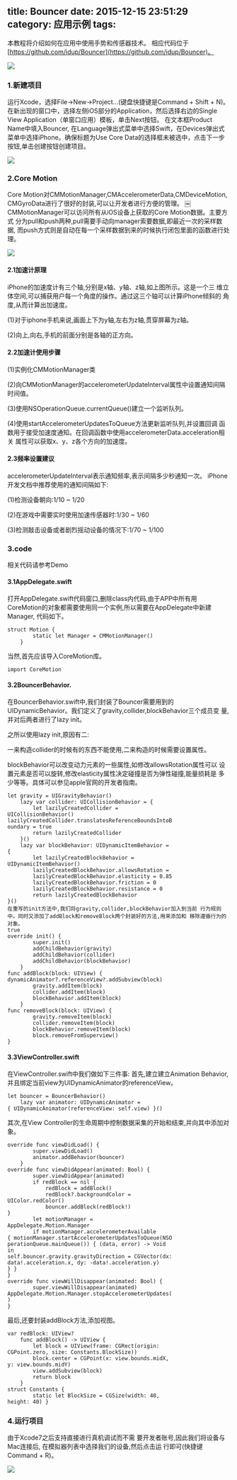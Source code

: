 title: Bouncer
date: 2015-12-15 23:51:29
category: 应用示例
tags:
---

本教程将介绍如何在应用中使用手势和传感器技术。 相应代码位于[https://github.com/idup/Bouncer](https://github.com/idup/Bouncer)。

![](/picture/3-1.png)

### 1.新建项目

运行Xcode，选择File->New->Project...(键盘快捷键是Command + Shift + N)。在新出现的窗口中，选择左侧iOS部分的Application，然后选择右边的Single View Application（单窗口应用）模板，单击Next按钮。
在文本框Product Name中填入Bouncer, 在Language弹出式菜单中选择Swift，在Devices弹出式菜单中选择iPhone。确保标题为Use Core Data的选择框未被选中，点击下一步按钮,单击创建按钮创建项目。

![](/picture/3-2.png)

###  2.Core Motion

Core Motion对CMMotionManager,CMAccelerometerData,CMDeviceMotion, CMGyroData进行了很好的封装,可以让开发者进行方便的管理。
￼
CMMotionManager可以访问所有从iOS设备上获取的Core Motion数据。主要方式 分为pull和push两种,pull需要手动向manager索要数据,即最近一次的采样数据, 而push方式则是自动在每一个采样数据到来的时候执行闭包里面的函数进行处理。

![](/picture/3-3.png)


#### 2.1加速计原理

iPhone的加速度计有三个轴,分别是x轴、y轴、z轴,如上图所示。这是一个三 维立体空间,可以捕获用户每一个角度的操作。通过这三个轴可以计算iPhone倾斜的 角度,从而计算出加速度。

(1)对于iphone手机来说,画面上下为y轴,左右为z轴,贯穿屏幕为z轴。

(2)向上,向右,手机的前面分别是各轴的正方向。

#### 2.2加速计使用步骤

(1)实例化CMMotionManager类

(2)向CMMotionManager的accelerometerUpdateInterval属性中设置通知间隔 时间值。

(3)使用NSOperationQueue.currentQueue()建立一个监听队列。

(4)使用startAccelerometerUpdatesToQueue方法更新监听队列,并设置回调 函数用于接受加速度通知。在回调函数中使用accelerometerData.acceleration相关 属性可以获取x、y、z各个方向的加速度。

#### 2.3频率设置建议

accelerometerUpdateInterval表示通知频率,表示间隔多少秒通知一次。 iPhone开发文档中推荐使用的通知间隔如下:

(1)检测设备朝向:1/10 ~ 1/20

(2)在游戏中需要实时使用加速传感器时:1/30 ~ 1/60

(3)检测敲击设备或者剧烈摇动设备的情况下:1/70 ~ 1/100

### 3.code

相关代码请参考Demo

#### 3.1AppDelegate.swift

打开AppDelegate.swift代码窗口,删除class内代码,由于APP中所有用 CoreMotion的对象都需要使用同一个实例,所以需要在AppDelegate中新建Manager, 代码如下。

```
struct Motion {
        static let Manager = CMMotionManager()
    }
```

当然,首先应该导入CoreMotion库。

```
import CoreMotion
```

#### 3.2BouncerBehavior.

在BouncerBehavior.swift中,我们封装了Bouncer需要用到的 UIDynamicBehavior。我们定义了gravity,collider,blockBehavior三个成员变 量,并对后两者进行了lazy init。

之所以使用lazy init,原因有二:

一来构造collider的时候有的东西不能使用,二来构造的时候需要设置属性。

 blockBehavior可以改变动力元素的一些属性,如修改allowsRotation属性可以
设置元素是否可以旋转,修改elasticity属性决定碰撞是否为弹性碰撞,能量损耗是 多少等等。具体可以参见apple官网的开发者指南。

```
let gravity = UIGravityBehavior()
    lazy var collider: UICollisionBehavior = {
        let lazilyCreatedCollider =
UICollisionBehavior()
lazilyCreatedCollider.translatesReferenceBoundsIntoB
oundary = true
        return lazilyCreatedCollider
    }()
    lazy var blockBehavior: UIDynamicItemBehavior =
{
        let lazilyCreatedBlockBehavior =
UIDynamicItemBehavior()
        lazilyCreatedBlockBehavior.allowsRotation =
        lazilyCreatedBlockBehavior.elasticity = 0.85
        lazilyCreatedBlockBehavior.friction = 0
        lazilyCreatedBlockBehavior.resistance = 0
        return lazilyCreatedBlockBehavior
}()
在重写的init方法中,我们将gravity,collider,blockBehavior加入到当前 行为规则中。同时又添加了addBlock和removeBlock两个封装好的方法,用来添加和 移除遵循行为的对象。
true
override init() {
        super.init()
        addChildBehavior(gravity)
        addChildBehavior(collider)
        addChildBehavior(blockBehavior)
    }
func addBlock(block: UIView) {
dynamicAnimator?.referenceView?.addSubview(block)
        gravity.addItem(block)
        collider.addItem(block)
        blockBehavior.addItem(block)
    }
func removeBlock(block: UIView) {
        gravity.removeItem(block)
        collider.removeItem(block)
        blockBehavior.removeItem(block)
        block.removeFromSuperview()
}
```
#### 3.3ViewController.swift

在ViewController.swift中我们做如下三件事:
首先,建立建立Animation Behavior,并且绑定当前view为UIDynamicAnimator的referenceView。

```
let bouncer = BouncerBehavior()
    lazy var animator: UIDynamicAnimator =
{ UIDynamicAnimator(referenceView: self.view) }()
```

其次,在View Controller的生命周期中控制数据采集的开始和结束,并向其中添加对象。

```
override func viewDidLoad() {
        super.viewDidLoad()
        animator.addBehavior(bouncer)
    }
override func viewDidAppear(animated: Bool) {
        super.viewDidAppear(animated)
        if redBlock == nil {
            redBlock = addBlock()
            redBlock?.backgroundColor =
UIColor.redColor()
            bouncer.addBlock(redBlock!)
}
        let motionManager =
AppDelegate.Motion.Manager
        if motionManager.accelerometerAvailable
{ motionManager.startAccelerometerUpdatesToQueue(NSO
perationQueue.mainQueue()) { (data, error) -> Void
in
self.bouncer.gravity.gravityDirection = CGVector(dx:
data!.acceleration.x, dy: -data!.acceleration.y)
} }
}
override func viewWillDisappear(animated: Bool) {
        super.viewWillDisappear(animated)
AppDelegate.Motion.Manager.stopAccelerometerUpdates(
)
}
```
最后,还要封装addBlock方法,添加视图。

```
var redBlock: UIView?
    func addBlock() -> UIView {
        let block = UIView(frame: CGRect(origin:
CGPoint.zero, size: Constants.BlockSize))
        block.center = CGPoint(x: view.bounds.midX,
y: view.bounds.midY)
        view.addSubview(block)
        return block
    }
struct Constants {
        static let BlockSize = CGSize(width: 40,
height: 40) }
```

### 4.运行项目

由于Xcode7之后支持直接进行真机调试而不需 要开发者账号,因此我们将设备与Mac连接后, 在模拟器列表中选择我们的设备,然后点击运 行即可(快捷键 Command + R)。

![](p/icture/3-4.png)
